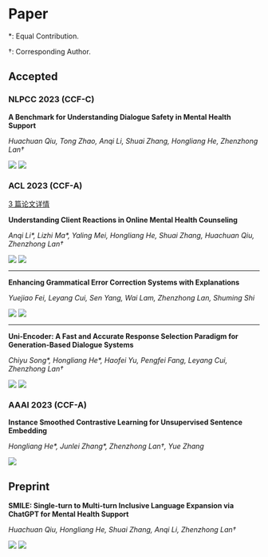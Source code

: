 # Paper

\*: Equal Contribution.

†: Corresponding Author.

## Accepted

### NLPCC 2023 (CCF-C)

**A Benchmark for Understanding Dialogue Safety in Mental Health Support**

_Huachuan Qiu, Tong Zhao, Anqi Li, Shuai Zhang, Hongliang He, Zhenzhong Lan†_

<div style='display: flex'><a href=https://arxiv.org/abs/2307.16457'><img src="https://img.shields.io/badge/Paper-Arxiv-brightgreen" /></a> &nbsp;<a href='https://github.com/qiuhuachuan/DialogueSafety'><img src="https://img.shields.io/badge/Code-GitHub-red" /></a></div>

### ACL 2023 (CCF-A)

[3 篇论文详情](https://zhuanlan.zhihu.com/p/638654347)

**Understanding Client Reactions in Online Mental Health Counseling**

_Anqi Li\*, Lizhi Ma\*, Yaling Mei, Hongliang He, Shuai Zhang, Huachuan Qiu, Zhenzhong Lan†_

<div style='display: flex'><a href='https://arxiv.org/abs/2306.15334'><img src="https://img.shields.io/badge/Paper-Arxiv-brightgreen" /></a> &nbsp;<a href='https://github.com/dll-wu/Client-Reactions'><img src="https://img.shields.io/badge/Code-GitHub-red" /></a></div>

---

**Enhancing Grammatical Error Correction Systems with Explanations**

_Yuejiao Fei, Leyang Cui, Sen Yang, Wai Lam, Zhenzhong Lan, Shuming Shi_

<div style='display: flex'><a href='https://arxiv.org/abs/2305.15676'><img src="https://img.shields.io/badge/Paper-Arxiv-brightgreen" /></a> &nbsp;<a href='https://github.com/lorafei/Explainable_GEC'><img src="https://img.shields.io/badge/Code-GitHub-red" /></a></div>

---

**Uni-Encoder: A Fast and Accurate Response Selection Paradigm for Generation-Based Dialogue Systems**

_Chiyu Song\*, Hongliang He\*, Haofei Yu, Pengfei Fang, Leyang Cui, Zhenzhong Lan†_

<div style='display: flex'><a href='https://arxiv.org/abs/2106.01263'><img src="https://img.shields.io/badge/Paper-Arxiv-brightgreen" /></a> &nbsp;<a href='https://github.com/dll-wu/Uni-Encoder'><img src="https://img.shields.io/badge/Code-GitHub-red" /></a></div>

### AAAI 2023 (CCF-A)

**Instance Smoothed Contrastive Learning for Unsupervised Sentence Embedding**

_Hongliang He\*, Junlei Zhang\*, Zhenzhong Lan†, Yue Zhang_

<div><a href='https://arxiv.org/abs/2305.07424'><img src="https://img.shields.io/badge/Paper-Arxiv-brightgreen" /></a></div>

## Preprint

**SMILE: Single-turn to Multi-turn Inclusive Language Expansion via ChatGPT for Mental Health Support**

_Huachuan Qiu, Hongliang He, Shuai Zhang, Anqi Li, Zhenzhong Lan†_

<div style='display: flex'><a href='https://arxiv.org/abs/2305.00450'><img src="https://img.shields.io/badge/Paper-Arxiv-brightgreen" /></a> &nbsp;<a href='https://github.com/qiuhuachuan/smile'><img src="https://img.shields.io/badge/Code-GitHub-red" /></a></div>
